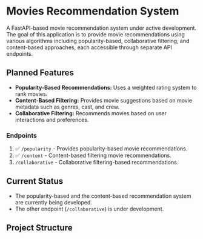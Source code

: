 # Movies Recommendation System

A FastAPI-based movie recommendation system under active development. The goal of this application is to provide movie recommendations using various algorithms including popularity-based, collaborative filtering, and content-based approaches, each accessible through separate API endpoints.

## Planned Features
- **Popularity-Based Recommendations:** Uses a weighted rating system to rank movies.
- **Content-Based Filtering:** Provides movie suggestions based on movie metadata such as genres, cast, and crew.
- **Collaborative Filtering:** Recommends movies based on user interactions and preferences.

### Endpoints
1. :white_check_mark: `/popularity` - Provides popularity-based movie recommendations.
2. :white_check_mark: `/content` - Content-based filtering movie recommendations.
3.  `/collaborative` - Collaborative filtering-based recommendations.


## Current Status
- The popularity-based and the content-based recommendation system are currently being developed.
- The other endpoint (`/collaborative`) is under development.
  
## Project Structure
